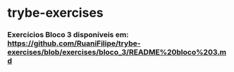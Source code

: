 # trybe-exercises


### Exercícios Bloco 3 disponíveis em: https://github.com/RuaniFilipe/trybe-exercises/blob/exercises/bloco_3/README%20bloco%203.md

